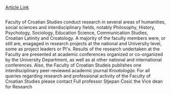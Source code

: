 [Article Link](https://www.fhs.hr/en/research)

## 
Faculty of Croatian Studies conduct research in several areas of humanities, social sciences and interdisciplinary fields, notably Philosophy, History, Psychology, Sociology, Education Science, Communication Studies, Croatian Latinity and Croatology. A majority of the faculty members were, or still are, enagaged in research projects at the national and University level, some as project leaders or PI's. Results of the research undertaken at the Faculty are presented at academic conferences organized or co-organized by the University Department, as well as at other national and international conferences. Also, the Faculty of Croatian Studeis publishes one interdisciplinary peer-reviewed academic journal  _Kroatologija_.
For all queries regarding research and professional activity of the Faculty of Croatian Studies please contact Full professor Stjepan Ćosić the Vice dean for Research
  

